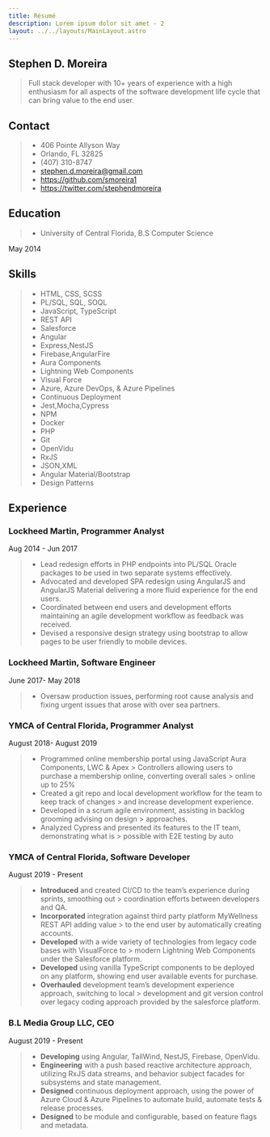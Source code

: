 ```yaml
---
title: Résumé
description: Lorem ipsum dolor sit amet - 2
layout: ../../layouts/MainLayout.astro
---
```


## Stephen D. Moreira

> Full stack developer with 10+ years of experience with a high enthusiasm for all aspects of the software development life cycle that can bring value to the end user.

## Contact

> - 406 Pointe Allyson Way
> - Orlando, FL 32825
> - (407) 310-8747
> - stephen.d.moreira@gmail.com
> - https://github.com/smoreira1
> - https://twitter.com/stephendmoreira

## Education

> - University of Central Florida, B.S Computer Science

May 2014

## Skills

> - HTML, CSS, SCSS
> - PL/SQL, SQL, SOQL
> - JavaScript, TypeScript
> - REST API
> - Salesforce
> - Angular
> - Express,NestJS
> - Firebase,AngularFire
> - Aura Components
> - Lightning Web Components
> - Visual Force
> - Azure, Azure DevOps, & Azure Pipelines
> - Continuous Deployment
> - Jest,Mocha,Cypress
> - NPM
> - Docker
> - PHP
> - Git
> - OpenVidu
> - RxJS
> - JSON,XML
> - Angular Material/Bootstrap
> - Design Patterns

## Experience

### Lockheed Martin, Programmer Analyst

Aug 2014 - Jun 2017

> - Lead redesign efforts in PHP endpoints into PL/SQL Oracle packages to be used in two separate systems effectively.
> - Advocated and developed SPA redesign using AngularJS and AngularJS Material delivering a more fluid experience for the end users.
> - Coordinated between end users and development efforts maintaining an agile development workflow as feedback was received.
> - Devised a responsive design strategy using bootstrap to allow pages to be user friendly to mobile devices.

### Lockheed Martin, Software Engineer

June 2017- May 2018

> - Oversaw production issues, performing root cause analysis and fixing urgent issues that arose with over sea partners.

### YMCA of Central Florida, Programmer Analyst

August 2018- August 2019

> - Programmed online membership portal using JavaScript Aura Components, LWC & Apex > Controllers allowing users to purchase a membership online, converting overall sales > online up to 25%
> - Created a git repo and local development workflow for the team to keep track of changes > and increase development experience.
> - Developed in a scrum agile environment, assisting in backlog grooming advising on design > approaches.
> - Analyzed Cypress and presented its features to the IT team, demonstrating what is > possible with E2E testing by auto

### YMCA of Central Florida, Software Developer

August 2019 - Present

> - **Introduced** and created CI/CD to the team’s experience during sprints, smoothing out > coordination efforts between developers and QA.
> - **Incorporated** integration against third party platform MyWellness REST API adding value > to the end user by automatically creating accounts.
> - **Developed** with a wide variety of technologies from legacy code bases with VisualForce to > modern Lightning Web Components under the Salesforce platform.
> - **Developed** using vanilla TypeScript components to be deployed on any platform, showing end user available events for purchase.
> - **Overhauled** development team’s development experience approach, switching to local > development and git version control over legacy coding approach provided by the salesforce platform.

### B.L Media Group LLC, CEO

August 2019 - Present

> - **Developing** using Angular, TailWind, NestJS, Firebase, OpenVidu.
> - **Engineering** with a push based reactive architecture approach, utilizing RxJS data streams, and behavior subject facades for subsystems and state management.
> - **Designed** continuous deployment approach, using the power of Azure Cloud & Azure Pipelines to automate build, automate tests & release processes.
> - **Designed** to be module and configurable, based on feature flags and metadata.
